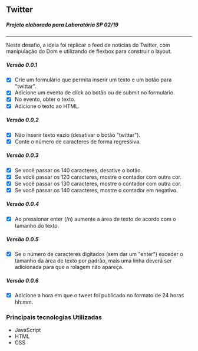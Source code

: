 ## Twitter

##### Projeto elaborado para Laboratória SP 02/19

---

Neste desafio, a ideia foi replicar o feed de notícias do Twitter, com manipulação do Dom e utilizando de flexbox para construir o layout.

##### Versão 0.0.1

- [x] Crie um formulário que permita inserir um texto e um botão para "twittar".<br>
- [x] Adicione um evento de click ao botão ou de submit no formulário.<br>
- [x] No evento, obter o texto.<br>
- [x] Adicione o texto ao HTML.

##### Versão 0.0.2

- [x] Não inserir texto vazio (desativar o botão "twittar").<br>
- [x] Conte o número de caracteres de forma regressiva.<br>

##### Versão 0.0.3

- [x] Se você passar os 140 caracteres, desative o botão.<br>
- [x] Se você passar os 120 caracteres, mostre o contador com outra cor.<br>
- [x] Se você passar os 130 caracteres, mostre o contador com outra cor.<br>
- [x] Se você passar os 140 caracteres, mostre o contador em negativo.

##### Versão 0.0.4

- [x] Ao pressionar enter (/n) aumente a área de texto de acordo com o tamanho do texto.<br>

##### Versão 0.0.5

- [x] Se o número de caracteres digitados (sem dar um "enter") exceder o tamanho da área de texto por padrão, mais uma linha deverá ser adicionada para que a rolagem não apareça.<br>

##### Versão 0.0.6

- [x] Adicione a hora em que o tweet foi publicado no formato de 24 horas hh:mm.

### Principais tecnologias Utilizadas

- JavaScript
- HTML
- CSS
